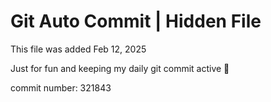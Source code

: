 # Git Auto Commit | Hidden File

This file was added Feb 12, 2025

Just for fun and keeping my daily git commit active 🤪

commit number: 321843
